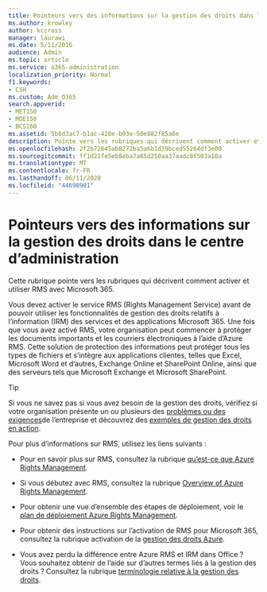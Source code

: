 ```yaml
---
title: Pointeurs vers des informations sur la gestion des droits dans le centre d’administration
ms.author: krowley
author: kccross
manager: laurawi
ms.date: 5/11/2016
audience: Admin
ms.topic: article
ms.service: o365-administration
localization_priority: Normal
f1.keywords:
- CSH
ms.custom: Adm_O365
search.appverid:
- MET150
- MOE150
- BCS160
ms.assetid: 5b6d3ac7-b1ac-428e-b03e-50e882f85a6e
description: Pointe vers les rubriques qui décrivent comment activer et utiliser le service gestion des droits avec Microsoft 365.
ms.openlocfilehash: 2f2b72645ab8272ba5a6b1d39bced55264df3e00
ms.sourcegitcommit: ff1d21fe5eb8eba7a65d250aa37aadc8f503a10a
ms.translationtype: MT
ms.contentlocale: fr-FR
ms.lasthandoff: 06/11/2020
ms.locfileid: "44698901"
---
```

# <a name="pointers-to-information-about-rights-management-in-the-admin-center"></a>Pointeurs vers des informations sur la gestion des droits dans le centre d’administration

Cette rubrique pointe vers les rubriques qui décrivent comment activer et utiliser RMS avec Microsoft 365.
  
Vous devez activer le service RMS (Rights Management Service) avant de pouvoir utiliser les fonctionnalités de gestion des droits relatifs à l’information (IRM) des services et des applications Microsoft 365. Une fois que vous avez activé RMS, votre organisation peut commencer à protéger les documents importants et les courriers électroniques à l’aide d’Azure RMS. Cette solution de protection des informations peut protéger tous les types de fichiers et s’intègre aux applications clientes, telles que Excel, Microsoft Word et d’autres, Exchange Online et SharePoint Online, ainsi que des serveurs tels que Microsoft Exchange et Microsoft SharePoint.
  
> [!TIP]
> Si vous ne savez pas si vous avez besoin de la gestion des droits, vérifiez si votre organisation présente un ou plusieurs des [problèmes ou des exigences](https://docs.microsoft.com/rights-management/understand-explore/azure-rms-problems-it-solves)de l’entreprise et découvrez des [exemples de gestion des droits en action](https://docs.microsoft.com/rights-management/understand-explore/what-admins-users-see). 
  
Pour plus d’informations sur RMS, utilisez les liens suivants :
  
- Pour en savoir plus sur RMS, consultez la rubrique [qu’est-ce que Azure Rights Management](https://docs.microsoft.com/rights-management/understand-explore/what-is-azure-rms).

- Si vous débutez avec RMS, consultez la rubrique [Overview of Azure Rights Management](https://docs.microsoft.com/rights-management/understand-explore/azure-rights-management).

- Pour obtenir une vue d’ensemble des étapes de déploiement, voir le [plan de déploiement Azure Rights Management](https://docs.microsoft.com/rights-management/plan-design/deployment-roadmap).

- Pour obtenir des instructions sur l’activation de RMS pour Microsoft 365, consultez la rubrique activation de la [gestion des droits Azure](https://technet.microsoft.com/library/jj658941.aspx).

- Vous avez perdu la différence entre Azure RMS et IRM dans Office ? Vous souhaitez obtenir de l’aide sur d’autres termes liés à la gestion des droits ? Consultez la rubrique [terminologie relative à la gestion des droits](https://technet.microsoft.com/library/dn595132.aspx).
